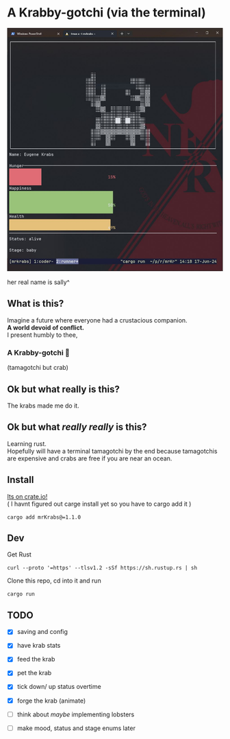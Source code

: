 # A Krabby-gotchi (via the terminal)

![terminal app preview](https://github.com/DrCheeseFace/Krabby-gotchi/blob/master/crab.JPG?raw=true)
<p>her real name is sally^</p>


## What is this?
Imagine a future where everyone had a crustacious companion.
<br>
**A world devoid of conflict.**
<br>
I present humbly to thee,

### A Krabby-gotchi 🦀
(tamagotchi but crab)

## Ok but what really is this?
The krabs made me do it.

## Ok but what *really really* is this?
Learning rust. 
<br>
Hopefully will have a terminal tamagotchi by the end because tamagotchis 
are expensive and crabs are free if you are near an ocean.

## Install
<a href= "https://crates.io/crates/mrKrabs/1.1.0">Its on crate.io!</a>
<br> 
( I havnt figured out carge install yet so you have to cargo add it )

``` 
cargo add mrKrabs@=1.1.0
```


## Dev
Get Rust
```
curl --proto '=https' --tlsv1.2 -sSf https://sh.rustup.rs | sh
```
Clone this repo, cd into it and run
```
cargo run
```
## TODO
- [x] saving and config 
- [x] have krab stats 
- [x] feed the krab
- [x] pet the krab 
- [x] tick down/ up status overtime 
- [x] forge the krab (animate)
- [ ] think about *maybe* implementing lobsters 
- [ ] make mood, status and stage enums later 









